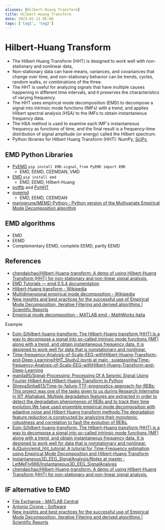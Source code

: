 ```yaml
---
aliases: [Hilbert-Huang Transform]
title: Hilbert-Huang Transform
date: 2023-01-11 05:00
tags: ['tag1', 'tag2']
---
```


# Hilbert-Huang Transform

- The Hilbert Huang Transform (HHT) is designed to work well with non-stationary and nonlinear data,
- Non-stationary data can have means, variances, and covariances that change over time, and non-stationary behavior can be trends, cycles, random walks, or combinations of the three. 
- The HHT is useful for analyzing signals that have multiple causes happening in different time intervals, and it preserves the characteristics of varying frequency. 
- The HHT uses empirical mode decomposition (EMD) to decompose a signal into intrinsic mode functions (IMFs) with a trend, and applies Hilbert spectral analysis (HSA) to the IMFs to obtain instantaneous frequency data. 
- The HSA method is used to examine each IMF's instantaneous frequency as functions of time, and the final result is a frequency-time distribution of signal amplitude (or energy) called the Hilbert spectrum.
- Python libraries for Hilbert Huang Transform (HHT): NumPy, [SciPy](https://docs.scipy.org/doc/scipy/reference/generated/scipy.signal.hilbert.html),

## EMD Python Libraries

- [PyEMD](https://pyemd.readthedocs.io/en/latest/index.html) `pip install EMD-signal`, `from PyEMD import EMD`
  - EMD, EEMD, CEEMDAN, VMD
- [EMD](https://emd.readthedocs.io/en/stable/emd_tutorials/index.html#) `pip install emd`
  - EMD, EEMD, Hilbert-Huang
- [pytftb](https://github.com/scikit-signal/tftb) and [PyHHT](https://pyhht.readthedocs.io/en/latest/tutorials.html)
- [pyeemd](https://bitbucket.org/luukko/pyeemd/src/master/)
  - EMD, EEMD, CEEMDAN
- [mariogrune/MEMD-Python-: Python version of the Multivariate Empirical Mode Decomposition algorithm](https://github.com/mariogrune/MEMD-Python-)

## EMD algorithms

- EMD
- EEMD
- Complementary EEMD, complete EEMD, partly EEMD

## References

- [chendaichao/Hilbert-Huang-transform: A demo of using Hilbert-Huang Transform (HHT) for non-stationary and non-linear signal analysis.](https://github.com/chendaichao/Hilbert-Huang-transform)
- [EMD Tutorials — emd 0.5.4 documentation](https://emd.readthedocs.io/en/stable/emd_tutorials/index.html#)
- [Hilbert–Huang transform - Wikipedia](https://en.wikipedia.org/wiki/Hilbert%E2%80%93Huang_transform)
- [Multidimensional empirical mode decomposition - Wikipedia](https://en.wikipedia.org/wiki/Multidimensional_empirical_mode_decomposition)
- [New insights and best practices for the successful use of Empirical Mode Decomposition, Iterative Filtering and derived algorithms | Scientific Reports](https://www.nature.com/articles/s41598-020-72193-2)
- [Empirical mode decomposition - MATLAB emd - MathWorks Italia](https://it.mathworks.com/help/signal/ref/emd.html)

Example

- [Eoin-S/hilbert-huang-transform: The Hilbert–Huang transform (HHT) is a way to decompose a signal into so-called intrinsic mode functions (IMF) along with a trend, and obtain instantaneous frequency data. It is designed to work well for data that is nonstationary and nonlinear.](https://github.com/Eoin-S/hilbert-huang-transform)
- [Time-frequency-Analysis-of-Scalp-EEG-withHilbert-Huang-Transform-and-Deep-Learning/HHT\_Study2.ipynb at main · sujatassinha/Time-frequency-Analysis-of-Scalp-EEG-withHilbert-Huang-Transform-and-Deep-Learning](https://github.com/sujatassinha/Time-frequency-Analysis-of-Scalp-EEG-withHilbert-Huang-Transform-and-Deep-Learning)
- [manila95/Signal-Processing: Processing Of A Seismic Signal Using Fourier Hilbert And Hilbert-Huang Transform in Python](https://github.com/manila95/Signal-Processing)
- [ShreyaSinha613/Time-to-failure-TTF-prognostics-approach-for-REBs: This project was one of the tasks given to us during Research Internship in IIIT Allahabad. Multiple degradation features are extracted in order to detect the degradation phenomenon of REBs and to track their time evolution.We have used ensemble empirical mode decomposition with adaptive noise and Hilbert Huang transform methods.The degradation feature reduction is constructed by analyzing their monotonic, robustness and correlation to fault the evolution of REBs.](https://github.com/ShreyaSinha613/Time-to-failure-TTF-prognostics-approach-for-REBs)
- [Eoin-S/hilbert-huang-transform: The Hilbert–Huang transform (HHT) is a way to decompose a signal into so-called intrinsic mode functions (IMF) along with a trend, and obtain instantaneous frequency data. It is designed to work well for data that is nonstationary and nonlinear.](https://github.com/Eoin-S/hilbert-huang-transform)
- [AJQuinn/emd\_hht\_tutorial: A tutorial for Time-Frequency estimation using Empirical Mode Decomposition and Hilbert-Huang Transform](https://github.com/AJQuinn/emd_hht_tutorial)
- [Instantaneous3D\_EEG\_SignalAnalysis/Notes at master · LetMeFly666/Instantaneous3D\_EEG\_SignalAnalysis](https://github.com/LetMeFly666/Instantaneous3D_EEG_SignalAnalysis)
- [chendaichao/Hilbert-Huang-transform: A demo of using Hilbert-Huang Transform (HHT) for non-stationary and non-linear signal analysis.](https://github.com/chendaichao/Hilbert-Huang-transform)

## IF alternative to EMD

- [File Exchange - MATLAB Central](https://it.mathworks.com/matlabcentral/fileexchange/?q=profileid:3095743)
- [Antonio Cicone - Software](http://people.disim.univaq.it/~antonio.cicone/Software.html)
- [New insights and best practices for the successful use of Empirical Mode Decomposition, Iterative Filtering and derived algorithms | Scientific Reports](https://www.nature.com/articles/s41598-020-72193-2#MOESM1)
